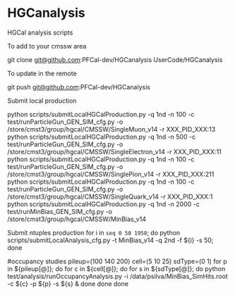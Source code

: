 HGCanalysis
===========

HGCal analysis scripts

To add to your cmssw area

git clone git@github.com:PFCal-dev/HGCanalysis UserCode/HGCanalysis

To update in the remote

git push git@github.com:PFCal-dev/HGCanalysis

Submit local production

python scripts/submitLocalHGCalProduction.py -q 1nd -n 100  -c test/runParticleGun_GEN_SIM_cfg.py -o /store/cmst3/group/hgcal/CMSSW/SingleMuon_v14     -r XXX_PID_XXX:13
python scripts/submitLocalHGCalProduction.py -q 1nd -n 500  -c test/runParticleGun_GEN_SIM_cfg.py -o /store/cmst3/group/hgcal/CMSSW/SingleElectron_v14 -r XXX_PID_XXX:11
python scripts/submitLocalHGCalProduction.py -q 1nd -n 100  -c test/runParticleGun_GEN_SIM_cfg.py -o /store/cmst3/group/hgcal/CMSSW/SinglePion_v14     -r XXX_PID_XXX:211
python scripts/submitLocalHGCalProduction.py -q 1nd -n 100  -c test/runParticleGun_GEN_SIM_cfg.py -o /store/cmst3/group/hgcal/CMSSW/SingleQuark_v14    -r XXX_PID_XXX:1
python scripts/submitLocalHGCalProduction.py -q 1nd -n 2000 -c test/runMinBias_GEN_SIM_cfg.py     -o /store/cmst3/group/hgcal/CMSSW/MinBias_v14

Submit ntuples production
for i in `seq 0 50 1950`; do
	python scripts/submitLocalAnalysis_cfg.py -t MinBias_v14 -q 2nd -f ${i} -s 50;
done

#occupancy studies
pileup=(100 140 200)
cell=(5 10 25)
sdType=(0 1)
for p in ${pileup[@]}; do
   for c in ${cell[@]}; do
	for s in ${sdType[@]}; do
	   python test/analysis/runOccupancyAnalysis.py -i /data/psilva/MinBias_SimHits.root -c ${c} -p ${p} -s ${s} & 
	done
   done
done

